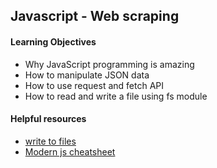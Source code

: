 ## Javascript - Web scraping

#### Learning Objectives
- Why JavaScript programming is amazing
- How to manipulate JSON data
- How to use request and fetch API
- How to read and write a file using fs module


#### Helpful resources

- [write to files](https://nodejs.dev/en/learn/writing-files-with-nodejs/)
- [Modern js cheatsheet](https://github.com/mbeaudru/modern-js-cheatsheet)